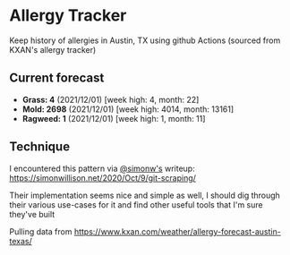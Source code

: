 # Allergy Tracker

Keep history of allergies in Austin, TX using github Actions (sourced from KXAN's allergy tracker)

## Current forecast
<!-- INJECT FORECAST -->
- **Grass: 4** (2021/12/01)  [week high: 4, month: 22]
- **Mold: 2698** (2021/12/01)  [week high: 4014, month: 13161]
- **Ragweed: 1** (2021/12/01)  [week high: 1, month: 11]
<!-- END INJECT FORECAST -->

## Technique

I encountered this pattern via [@simonw's](https://github.com/simonw) writeup: https://simonwillison.net/2020/Oct/9/git-scraping/

Their implementation seems nice and simple as well, I should dig through their various use-cases for it and find other useful tools that I'm sure they've built

Pulling data from https://www.kxan.com/weather/allergy-forecast-austin-texas/
